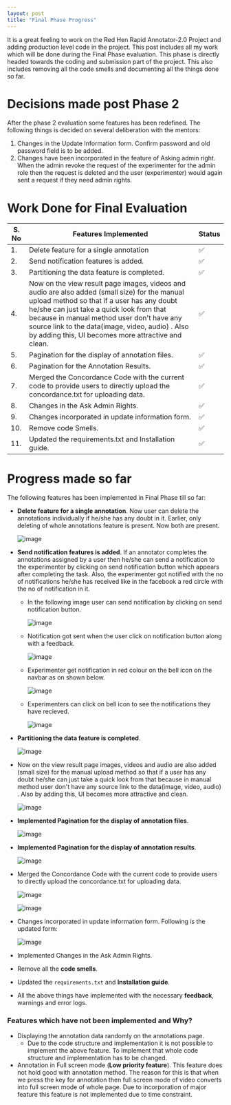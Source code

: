 ```yaml
---
layout: post
title: "Final Phase Progress"
---
```


It is a great feeling to work on the Red Hen Rapid Annotator-2.0 Project and adding production level code in the project. This post includes all my work which will be done during the Final Phase evaluation. This phase is directly headed towards the coding and submission part of the project. This also includes removing all the code smells and documenting all the things done so far.

# [](#header-1)Decisions made post Phase 2

After the phase 2 evaluation some features has been redefined. The following things is decided on several deliberation with the mentors:
1. Changes in the Update Information form. Confirm password and old password field is to be added.
2. Changes have been incorporated in the feature of Asking admin right. When the admin revoke the request of the experimenter for the admin role then the request is deleted and the user (experimenter) would again sent a request if they need admin rights.  

# [](#header-2) Work Done for Final Evaluation

| S. No | Features Implemented | Status  |
|---|-----|-----|
| 1. |Delete feature for a single annotation|   ✅ |
| 2.|Send notification features is added.|   ✅ |
| 3.| Partitioning the data feature is completed. | ✅ |
| 4. | Now on the view result page images, videos and audio are also added (small size) for the manual upload method so that if a user has any doubt he/she can just take a quick look from that because in manual method user  don't have any source link to the data(image, video, audio) . Also by adding this, UI becomes more attractive and clean.| ✅ |
| 5. | Pagination for the display of annotation files. | ✅ |
| 6. | Pagination for the Annotation Results. | ✅ |
| 7. | Merged the Concordance Code with the current code to provide users  to directly upload the concordance.txt for uploading data.| ✅ |
| 8. | Changes in the Ask Admin Rights. | ✅ |
| 9. | Changes incorporated in update information form. | ✅ |
| 10. | Remove code Smells. | ✅ |
| 11. | Updated the requirements.txt and Installation guide.| ✅ |

# [](#header-3) Progress made so far

The following features has been implemented in Final Phase till so far:

* **Delete feature for a single annotation**. Now user can delete the annotations individually if he/she has any doubt in it. Earlier, only deleting of whole annotations feature is present. Now both are present.
  

    ![image](https://github.com/gulshan-mittal/GSoC19-Blog/blob/master/assets/images/final-delete.png?raw=true)


* **Send notification features is added**. If an annotator completes the annotations assigned by a user then he/she can send a notification to the experimenter by clicking on send notification button which appears after completing the task. Also, the experimenter got notified with the no of notifications he/she has received like in the facebook a red circle with the no of notification in it.

    * In the following image user can send notification by clicking on send notification button.

        ![image](https://github.com/gulshan-mittal/GSoC19-Blog/blob/master/assets/images/final-notif2.png?raw=true)

    * Notification got sent when the user click on notification button along with a feedback.

        ![image](https://github.com/gulshan-mittal/GSoC19-Blog/blob/master/assets/images/final-notif1.png?raw=true)

    * Experimenter get notification in red colour on the bell icon on the navbar as on shown below.

        ![image](https://github.com/gulshan-mittal/GSoC19-Blog/blob/master/assets/images/final-notif3.png?raw=true)

    * Experimenters can click on bell icon to see the notifications they have recieved.

        ![image](https://github.com/gulshan-mittal/GSoC19-Blog/blob/master/assets/images/final-notif4.png?raw=true)

* **Partitioning the data feature is completed**.

    ![image](https://github.com/gulshan-mittal/GSoC19-Blog/blob/master/assets/images/final-dp1.png?raw=true)

* Now on the view result page images, videos and audio are also added (small size) for the manual upload method so that if a user has any doubt he/she can just take a quick look from that because in manual method user  don't have any source link to the data(image, video, audio) . Also by adding this, UI becomes more attractive and clean.

    ![image](https://github.com/gulshan-mittal/GSoC19-Blog/blob/master/assets/images/final-pagination2.png?raw=true)

* **Implemented Pagination for the display of annotation files**.

    ![image](https://github.com/gulshan-mittal/GSoC19-Blog/blob/master/assets/images/final_pagination.png?raw=true)

* **Implemented Pagination for the display of annotation results**.

    ![image](https://github.com/gulshan-mittal/GSoC19-Blog/blob/master/assets/images/final-pagination2.png?raw=true)

* Merged the Concordance Code with the current code to provide users  to directly upload the concordance.txt for uploading data.

    ![image](https://github.com/gulshan-mittal/GSoC19-Blog/blob/master/assets/images/final-con1.png?raw=true)

    ![image](https://github.com/gulshan-mittal/GSoC19-Blog/blob/master/assets/images/final-con2.png?raw=true)



* Changes incorporated in update information form. Following is the updated form:

    ![image](https://github.com/gulshan-mittal/GSoC19-Blog/blob/master/assets/images/final-updateform.png?raw=true)

* Implemented Changes in the Ask Admin Rights.

* Remove all the **code smells**.

* Updated the ``requirements.txt`` and **Installation guide**.

* All the above things have implemented with the necessary **feedback**, warnings and error logs. 

### [](#header-4) Features which have not been implemented and Why?

* Displaying the annotation data randomly on the annotations page.
    * Due to the code structure and implementation it is not possible to implement the above feature. To implement that whole code structure and implementation has to be changed.
* Annotation in Full screen mode (**Low priority feature**). This feature does not hold good with annotation method. The reason for this is that when we press the key for annotation then full screen mode of video converts into full screen mode of whole page. Due to incorporation of major feature this feature is not implemented due to time constraint.
